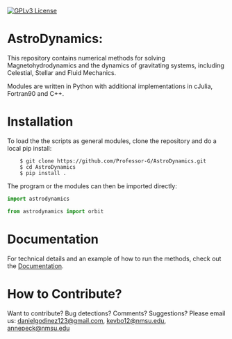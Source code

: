 [![GPLv3 License](https://img.shields.io/badge/License-GPL%20v3-yellow.svg)](https://opensource.org/licenses/LGPL-3.0)

# AstroDynamics: 
This repository contains numerical methods for solving Magnetohydrodynamics and the dynamics of gravitating systems, including Celestial, Stellar and Fluid Mechanics.

Modules are written in Python with additional implementations in cJulia, Fortran90 and C++.

# Installation
To load the the scripts as general modules, clone the repository and do a local pip install:

```
    $ git clone https://github.com/Professor-G/AstroDynamics.git
    $ cd AstroDynamics
    $ pip install .
```

The program or the modules can then be imported directly:

```python
import astrodynamics
```

```python
from astrodynamics import orbit 
```


# Documentation

For technical details and an example of how to run the methods, check out the [Documentation](https://astrodynamics.readthedocs.io/en/latest/index.html).


# How to Contribute?

Want to contribute? Bug detections? Comments? Suggestions? Please email us: danielgodinez123@gmail.com, kevbo12@nmsu.edu, annepeck@nmsu.edu
